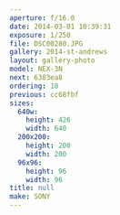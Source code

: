 ```yaml
---
aperture: f/16.0
date: 2014-03-01 10:39:31
exposure: 1/250
file: DSC00280.JPG
gallery: 2014-st-andrews
layout: gallery-photo
model: NEX-3N
next: 6383ea8
ordering: 10
previous: cc68fbf
sizes:
  640w:
    height: 426
    width: 640
  200x200:
    height: 200
    width: 200
  96x96:
    height: 96
    width: 96
title: null
make: SONY
---
```

